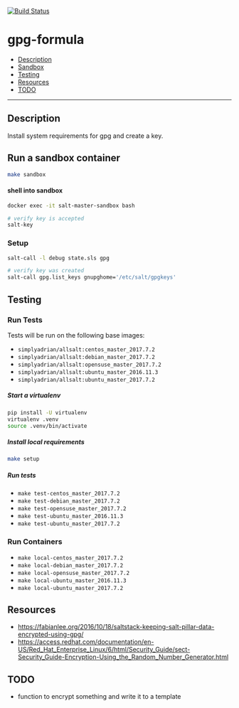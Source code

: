 [![Build Status](https://travis-ci.org/meganlkm/gpg-formula.svg?branch=master)](https://travis-ci.org/meganlkm/gpg-formula)

# gpg-formula

* [Description](#description)
* [Sandbox](#sandbox)
* [Testing](#testing)
* [Resources](#resources)
* [TODO](#todo)

---


## <a name='description'></a> Description

Install system requirements for gpg and create a key.


## <a name='sandbox'></a> Run a sandbox container

```bash
make sandbox
```

#### shell into sandbox

```bash
docker exec -it salt-master-sandbox bash

# verify key is accepted
salt-key
```


### Setup

```bash
salt-call -l debug state.sls gpg

# verify key was created
salt-call gpg.list_keys gnupghome='/etc/salt/gpgkeys'
```


## <a name='testing'></a> Testing

### <a name='run-tests'></a> Run Tests

Tests will be run on the following base images:

* `simplyadrian/allsalt:centos_master_2017.7.2`
* `simplyadrian/allsalt:debian_master_2017.7.2`
* `simplyadrian/allsalt:opensuse_master_2017.7.2`
* `simplyadrian/allsalt:ubuntu_master_2016.11.3`
* `simplyadrian/allsalt:ubuntu_master_2017.7.2`

##### Start a virtualenv

```bash
pip install -U virtualenv
virtualenv .venv
source .venv/bin/activate
```

##### Install local requirements

```bash
make setup
```

##### Run tests

* `make test-centos_master_2017.7.2`
* `make test-debian_master_2017.7.2`
* `make test-opensuse_master_2017.7.2`
* `make test-ubuntu_master_2016.11.3`
* `make test-ubuntu_master_2017.7.2`

### <a name='run-containers'></a> Run Containers

* `make local-centos_master_2017.7.2`
* `make local-debian_master_2017.7.2`
* `make local-opensuse_master_2017.7.2`
* `make local-ubuntu_master_2016.11.3`
* `make local-ubuntu_master_2017.7.2`


## <a name='resources'></a> Resources

* https://fabianlee.org/2016/10/18/saltstack-keeping-salt-pillar-data-encrypted-using-gpg/
* https://access.redhat.com/documentation/en-US/Red_Hat_Enterprise_Linux/6/html/Security_Guide/sect-Security_Guide-Encryption-Using_the_Random_Number_Generator.html

## <a name='todo'></a> TODO

* function to encrypt something and write it to a template
